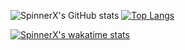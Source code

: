 ![SpinnerX's GitHub stats](https://github-readme-stats.vercel.app/api?username=SpinnerX&hide=contribs,prs)
[![Top Langs](https://github-readme-stats.vercel.app/api/top-langs/?username=SpinnerX&layout=compact)](https://github.com/anuraghazra/github-readme-stats)

[![SpinnerX's wakatime stats](https://github-readme-stats.vercel.app/api/wakatime?username=spinnerX)](https://github.com/anuraghazra/github-readme-stats)

<!--
**SpinnerX/SpinnerX** is a ✨ _special_ ✨ repository because its `README.md` (this file) appears on your GitHub profile.
